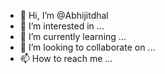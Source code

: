 - 👋 Hi, I’m @Abhijitdhal
- 👀 I’m interested in ...
- 🌱 I’m currently learning ...
- 💞️ I’m looking to collaborate on ...
- 📫 How to reach me ...

<!---
Abhijitdhal/Abhijitdhal is a ✨ special ✨ repository because its `README.md` (this file) appears on your GitHub profile.
You can click the Preview link to take a look at your changes.
--->
